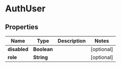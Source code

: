 

# AuthUser


## Properties

| Name | Type | Description | Notes |
|------------ | ------------- | ------------- | -------------|
|**disabled** | **Boolean** |  |  [optional] |
|**role** | **String** |  |  [optional] |



